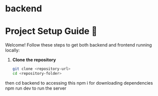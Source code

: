 # backend
# Project Setup Guide 🚀

Welcome! Follow these steps to get both backend and frontend running locally:

1. **Clone the repository**

   ```bash
   git clone <repository-url>
   cd <repository-folder>

then 
cd backend to accessing this
npm i for downloading dependencies
npm run dev to run the server
